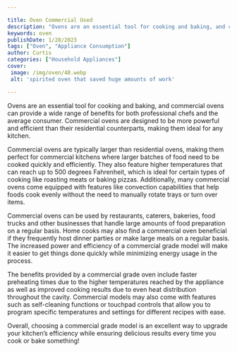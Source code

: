```yaml
---

title: Oven Commercial Used
description: "Ovens are an essential tool for cooking and baking, and commercial ovens can provide a wide range of benefits for both professiona...keep going and find out"
keywords: oven
publishDate: 1/28/2023
tags: ["Oven", "Appliance Consumption"]
author: Curtis
categories: ["Household Appliances"]
cover: 
 image: /img/oven/48.webp
 alt: 'spirited oven that saved huge amounts of work'

---
```


Ovens are an essential tool for cooking and baking, and commercial ovens can provide a wide range of benefits for both professional chefs and the average consumer. Commercial ovens are designed to be more powerful and efficient than their residential counterparts, making them ideal for any kitchen.

Commercial ovens are typically larger than residential ovens, making them perfect for commercial kitchens where larger batches of food need to be cooked quickly and efficiently. They also feature higher temperatures that can reach up to 500 degrees Fahrenheit, which is ideal for certain types of cooking like roasting meats or baking pizzas. Additionally, many commercial ovens come equipped with features like convection capabilities that help foods cook evenly without the need to manually rotate trays or turn over items. 

Commercial ovens can be used by restaurants, caterers, bakeries, food trucks and other businesses that handle large amounts of food preparation on a regular basis. Home cooks may also find a commercial oven beneficial if they frequently host dinner parties or make large meals on a regular basis. The increased power and efficiency of a commercial grade model will make it easier to get things done quickly while minimizing energy usage in the process.

The benefits provided by a commercial grade oven include faster preheating times due to the higher temperatures reached by the appliance as well as improved cooking results due to even heat distribution throughout the cavity. Commercial models may also come with features such as self-cleaning functions or touchpad controls that allow you to program specific temperatures and settings for different recipes with ease. 

Overall, choosing a commercial grade model is an excellent way to upgrade your kitchen’s efficiency while ensuring delicious results every time you cook or bake something!
